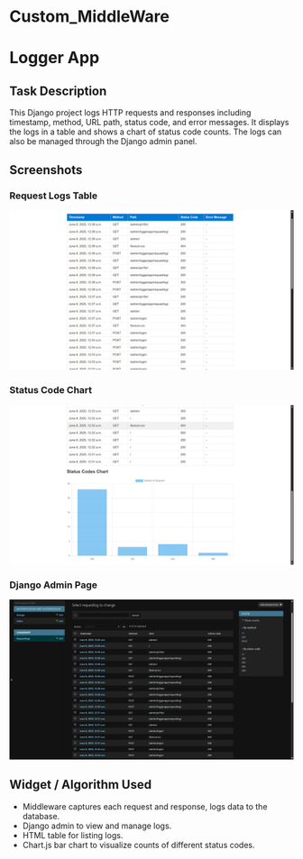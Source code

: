 # Custom_MiddleWare

# Logger App

## Task Description
This Django project logs HTTP requests and responses including timestamp, method, URL path, status code, and error messages. It displays the logs in a table and shows a chart of status code counts. The logs can also be managed through the Django admin panel.

## Screenshots

### Request Logs Table  
![Request Logs Table](screenshot/1_image.png)

### Status Code Chart  
![Status Code Chart](screenshot/2_image.png)

### Django Admin Page  
![Django Admin Page](screenshot/3_image.png)

## Widget / Algorithm Used
- Middleware captures each request and response, logs data to the database.
- Django admin to view and manage logs.
- HTML table for listing logs.
- Chart.js bar chart to visualize counts of different status codes.
